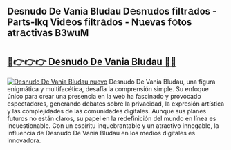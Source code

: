 ## Desnudo De Vania Bludau D𝚎sn𝚞dos filtr𝚊dos - Parts-lkq Vid𝚎os filtr𝚊dos - N𝚞evas f𝚘tos atr𝚊ctivas B3wuM

# <h2><a href="http://mb4g6jh.tromn.icu/?c=Desnudo+De+Vania+Bludau">🔗👉👉👉 Desnudo De Vania Bludau 🔗🔗</a></h2>

[![Desnudo De Vania Bludau nuevo](https://i.imgur.com/pEAQMta.gif)](http://mb4g6jh.tromn.icu/?c=Desnudo+De+Vania+Bludau)
Desnudo De Vania Bludau, una figura enigmática y multifacética, desafía la comprensión simple. Su enfoque único para crear una presencia en la web ha fascinado y provocado espectadores, generando debates sobre la privacidad, la expresión artística y las complejidades de las comunidades digitales. Aunque sus planes futuros no están claros, su papel en la redefinición del mundo en línea es incuestionable. Con un espíritu inquebrantable y un atractivo innegable, la influencia de Desnudo De Vania Bludau en los medios digitales es innovadora.
